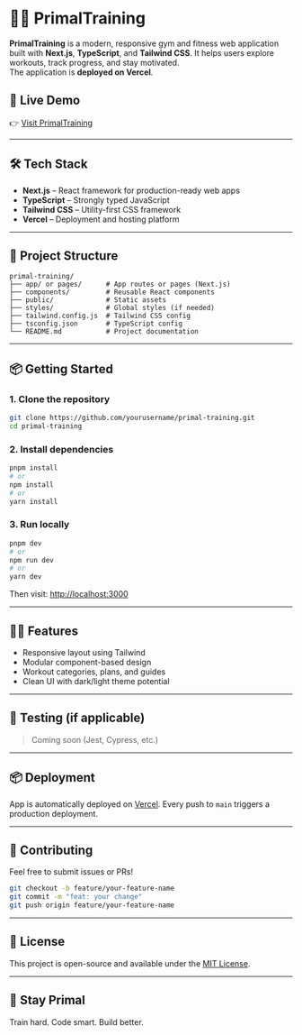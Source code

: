 # 🏋️‍♂️ PrimalTraining

**PrimalTraining** is a modern, responsive gym and fitness web application built with **Next.js**, **TypeScript**, and **Tailwind CSS**. It helps users explore workouts, track progress, and stay motivated.  
The application is **deployed on Vercel**.

## 🚀 Live Demo

👉 [Visit PrimalTraining](https://your-vercel-app-url.vercel.app)

---

## 🛠️ Tech Stack

- **Next.js** – React framework for production-ready web apps
- **TypeScript** – Strongly typed JavaScript
- **Tailwind CSS** – Utility-first CSS framework
- **Vercel** – Deployment and hosting platform

---

## 📁 Project Structure

```
primal-training/
├── app/ or pages/      # App routes or pages (Next.js)
├── components/         # Reusable React components
├── public/             # Static assets
├── styles/             # Global styles (if needed)
├── tailwind.config.js  # Tailwind CSS config
├── tsconfig.json       # TypeScript config
└── README.md           # Project documentation
```

---

## 📦 Getting Started

### 1. Clone the repository

```bash
git clone https://github.com/yourusername/primal-training.git
cd primal-training
```

### 2. Install dependencies

```bash
pnpm install
# or
npm install
# or
yarn install
```

### 3. Run locally

```bash
pnpm dev
# or
npm run dev
# or
yarn dev
```

Then visit: [http://localhost:3000](http://localhost:3000)

---

## 🧑‍🎨 Features

- Responsive layout using Tailwind
- Modular component-based design
- Workout categories, plans, and guides
- Clean UI with dark/light theme potential

---

## 🧪 Testing (if applicable)

> Coming soon (Jest, Cypress, etc.)

---

## 📦 Deployment

App is automatically deployed on [Vercel](https://vercel.com/). Every push to `main` triggers a production deployment.

---

## 🙌 Contributing

Feel free to submit issues or PRs!

```bash
git checkout -b feature/your-feature-name
git commit -m "feat: your change"
git push origin feature/your-feature-name
```

---

## 📄 License

This project is open-source and available under the [MIT License](LICENSE).

---

## 💪 Stay Primal

Train hard. Code smart. Build better.
